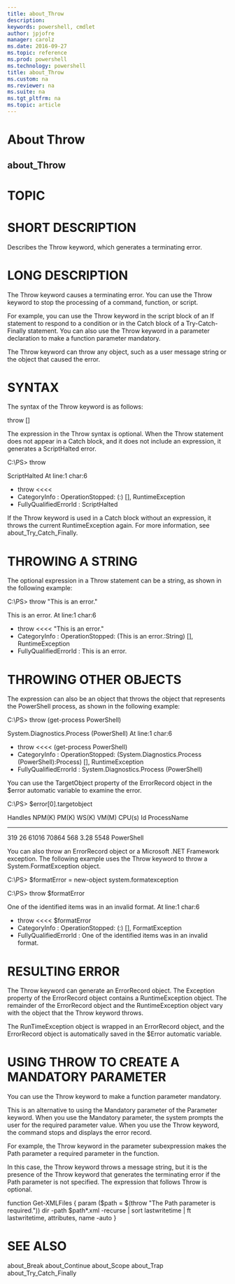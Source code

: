```yaml
---
title: about_Throw
description: 
keywords: powershell, cmdlet
author: jpjofre
manager: carolz
ms.date: 2016-09-27
ms.topic: reference
ms.prod: powershell
ms.technology: powershell
title: about_Throw
ms.custom: na
ms.reviewer: na
ms.suite: na
ms.tgt_pltfrm: na
ms.topic: article
---
```

# About Throw
## about_Throw
# TOPIC


# SHORT DESCRIPTION

Describes the Throw keyword, which generates a terminating error.

# LONG DESCRIPTION

The Throw keyword causes a terminating error. You can use the Throw keyword
to stop the processing of a command, function, or script.

For example, you can use the Throw keyword in the script block of an If
statement to respond to a condition or in the Catch block of a
Try-Catch-Finally statement. You can also use the Throw keyword in a
parameter declaration to make a function parameter mandatory.

The Throw keyword can throw any object, such as a user message string or
the object that caused the error.

# SYNTAX


The syntax of the Throw keyword is as follows:

throw [<expression>]

The expression in the Throw syntax is optional. When the Throw statement
does not appear in a Catch block, and it does not include an expression,
it generates a ScriptHalted error.

C:\PS> throw

ScriptHalted
At line:1 char:6
+ throw <<<<
+ CategoryInfo          : OperationStopped: (:) [], RuntimeException
+ FullyQualifiedErrorId : ScriptHalted

If the Throw keyword is used in a Catch block without an expression, it
throws the current RuntimeException again. For more information, see
about_Try_Catch_Finally.

# THROWING A STRING


The optional expression in a Throw statement can be a string, as shown in
the following example:

C:\PS> throw "This is an error."

This is an error.
At line:1 char:6
+ throw <<<<  "This is an error."
+ CategoryInfo          : OperationStopped: (This is an error.:String) [], RuntimeException
+ FullyQualifiedErrorId : This is an error.

# THROWING OTHER OBJECTS


The expression can also be an object that throws the object that represents
the PowerShell process, as shown in the following example:

C:\PS> throw (get-process PowerShell)

System.Diagnostics.Process (PowerShell)
At line:1 char:6
+ throw <<<<  (get-process PowerShell)
+ CategoryInfo          : OperationStopped: (System.Diagnostics.Process (PowerShell):Process) [],
RuntimeException
+ FullyQualifiedErrorId : System.Diagnostics.Process (PowerShell)

You can use the TargetObject property of  the ErrorRecord object in the
$error automatic variable to examine the error.

C:\PS> $error[0].targetobject

Handles  NPM(K)    PM(K)      WS(K) VM(M)   CPU(s)     Id ProcessName
-------  ------    -----      ----- -----   ------     -- -----------
319      26    61016      70864   568     3.28   5548 PowerShell

You can also throw an ErrorRecord object or a Microsoft .NET Framework
exception. The following example uses the Throw keyword to throw a
System.FormatException object.

C:\PS> $formatError = new-object system.formatexception

C:\PS> throw $formatError

One of the identified items was in an invalid format.
At line:1 char:6
+ throw <<<<  $formatError
+ CategoryInfo          : OperationStopped: (:) [], FormatException
+ FullyQualifiedErrorId : One of the identified items was in an invalid format.

# RESULTING ERROR


The Throw keyword can generate an ErrorRecord object. The Exception
property of the ErrorRecord object contains a RuntimeException object.
The remainder of the ErrorRecord object and the RuntimeException object
vary with the object that the Throw keyword throws.

The RunTimeException object is wrapped in an ErrorRecord object, and the
ErrorRecord object is automatically saved in the $Error automatic variable.

# USING THROW TO CREATE A MANDATORY PARAMETER


You can use the Throw keyword to make a function parameter mandatory.

This is an alternative to using the Mandatory parameter of the Parameter
keyword. When you use the Mandatory parameter, the system prompts the user
for the required parameter value. When you use the Throw keyword, the
command stops and displays the error record.

For example, the Throw keyword in the parameter subexpression makes the
Path parameter a required parameter in the function.

In this case, the Throw keyword throws a message string, but it is the
presence of the Throw keyword that generates the terminating error if
the Path parameter is not specified. The expression that follows Throw
is optional.

function Get-XMLFiles
{
param ($path = $(throw "The Path parameter is required."))
dir -path $path\*.xml -recurse | sort lastwritetime | ft lastwritetime, attributes, name  -auto
}

# SEE ALSO

about_Break
about_Continue
about_Scope
about_Trap
about_Try_Catch_Finally

